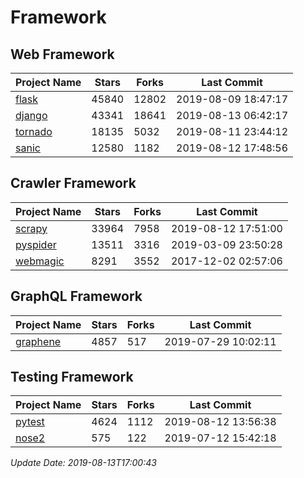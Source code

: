 # Framework

## Web Framework

| Project Name | Stars | Forks | Last Commit |
| ------------ | ----- | ----- | ----------- |
| [flask](https://github.com/pallets/flask) | 45840 | 12802 | 2019-08-09 18:47:17 |
| [django](https://github.com/django/django) | 43341 | 18641 | 2019-08-13 06:42:17 |
| [tornado](https://github.com/tornadoweb/tornado) | 18135 | 5032 | 2019-08-11 23:44:12 |
| [sanic](https://github.com/huge-success/sanic) | 12580 | 1182 | 2019-08-12 17:48:56 |

## Crawler Framework

| Project Name | Stars | Forks | Last Commit |
| ------------ | ----- | ----- | ----------- |
| [scrapy](https://github.com/scrapy/scrapy) | 33964 | 7958 | 2019-08-12 17:51:00 |
| [pyspider](https://github.com/binux/pyspider) | 13511 | 3316 | 2019-03-09 23:50:28 |
| [webmagic](https://github.com/code4craft/webmagic) | 8291 | 3552 | 2017-12-02 02:57:06 |

## GraphQL Framework

| Project Name | Stars | Forks | Last Commit |
| ------------ | ----- | ----- | ----------- |
| [graphene](https://github.com/graphql-python/graphene) | 4857 | 517 | 2019-07-29 10:02:11 |

## Testing Framework

| Project Name | Stars | Forks | Last Commit |
| ------------ | ----- | ----- | ----------- |
| [pytest](https://github.com/pytest-dev/pytest) | 4624 | 1112 | 2019-08-12 13:56:38 |
| [nose2](https://github.com/nose-devs/nose2) | 575 | 122 | 2019-07-12 15:42:18 |

*Update Date: 2019-08-13T17:00:43*